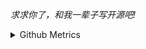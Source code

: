 *求求你了，和我一辈子写开源吧!*

<details>
*do my best.*


<summary>Github Metrics</summary>

![Metrics](/github-metrics.svg)

</details>


